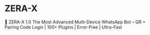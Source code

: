 # ZERA-X
🚀 ZERA-X 1.0  The Most Advanced Multi-Device WhatsApp Bot – QR + Pairing Code Login | 100+ Plugins | Error-Free | Ultra-Fast

